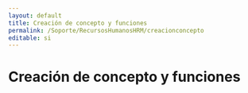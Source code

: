 ```yaml
---
layout: default
title: Creación de concepto y funciones
permalink: /Soporte/RecursosHumanosHRM/creacionconcepto
editable: si
---
```

# Creación de concepto y funciones  

